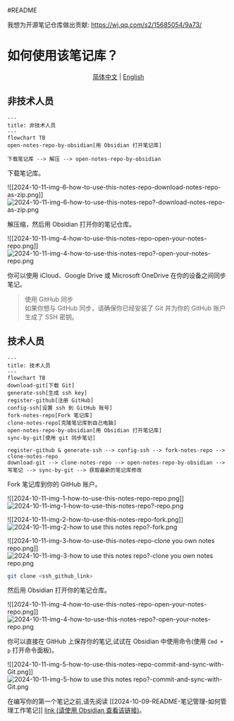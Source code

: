#README

我想为开源笔记仓库做出贡献: https://wj.qq.com/s2/15685054/9a73/

# 如何使用该笔记库？

<p align="center">
  <a href="./README.md">简体中文</a> |
  <a href="./README_en.md">English</a>
</p>

## 非技术人员

```mermaid
---
title: 非技术人员
---
flowchart TB
open-notes-repo-by-obsidian[用 Obsidian 打开笔记库]

下载笔记库 --> 解压 --> open-notes-repo-by-obsidian
```

下载笔记库。

![[2024-10-11-img-6-how-to-use-this-notes-repo-download-notes-repo-as-zip.png]]
![2024-10-11-img-6-how-to-use-this-notes-repo?-download-notes-repo-as-zip.png](./4.1%20附件/2024-10-11-img-6-how-to-use-this-notes-repo%3F-download-notes-repo-as-zip.png)

解压缩，然后用 Obsidian 打开你的笔记仓库。

![[2024-10-11-img-4-how-to-use-this-notes-repo-open-your-notes-repo.png]]
![2024-10-11-img-4-how-to-use-this-notes-repo?-open-your-notes-repo.png](./4.1%20附件/2024-10-11-img-4-how-to-use-this-notes-repo%3F-open-your-notes-repo.png)

你可以使用 iCloud、Google Drive 或 Microsoft OneDrive 在你的设备之间同步笔记。

> 使用 GitHub 同步  
> 如果你想与 GitHub 同步，请确保你已经安装了 Git 并为你的 GitHub 账户生成了 SSH 密钥。

## 技术人员

```mermaid
---
title: 技术人员
---
flowchart TB
download-git[下载 Git]
generate-ssh[生成 ssh key]
register-github[注册 GitHub]
config-ssh[设置 ssh 到 GitHub 账号]
fork-notes-repo[Fork 笔记库]
clone-notes-repo[克隆笔记库到自己电脑]
open-notes-repo-by-obsidian[用 Obsidian 打开笔记库]
sync-by-git[使用 git 同步笔记]

register-github & generate-ssh --> config-ssh --> fork-notes-repo --> clone-notes-repo
download-git --> clone-notes-repo --> open-notes-repo-by-obsidian --> 写笔记 --> sync-by-git --> 获取最新的笔记库修改
```

Fork 笔记库到你的 GitHub 账户。

![[2024-10-11-img-1-how-to-use-this-notes-repo-repo.png]]
![2024-10-11-img-1-how-to-use-this-notes-repo?-repo.png](./4.1%20附件/2024-10-11-img-1-how-to-use-this-notes-repo%3F-repo.png)

![[2024-10-11-img-2-how-to-use-this-notes-repo-fork.png]]
![2024-10-11-img-2-how to use this notes repo?-fork.png](./4.1%20附件/2024-10-11-img-2-how-to-use-this-notes-repo%3F-fork.png)

![[2024-10-11-img-3-how-to-use-this-notes-repo-clone you own notes repo.png]]
![2024-10-11-img-3-how to use this notes repo?-clone you own notes repo.png](./4.1%20附件/2024-10-11-img-3-how-to-use-this-notes-repo%3F-clone%20you%20own%20notes%20repo.png)

```bash
git clone <ssh_github_link>
```

然后用 Obsidian 打开你的笔记仓库。

![[2024-10-11-img-4-how-to-use-this-notes-repo-open-your-notes-repo.png]]
![2024-10-11-img-4-how-to-use-this-notes-repo?-open-your-notes-repo.png](./4.1%20附件/2024-10-11-img-4-how-to-use-this-notes-repo%3F-open-your-notes-repo.png)

你可以直接在 GitHub 上保存你的笔记,试试在 Obsidian 中使用命令(使用 `Cmd + p` 打开命令面板)。

![[2024-10-11-img-5-how-to-use-this-notes-repo-commit-and-sync-with-Git.png]]
![2024-10-11-img-5-how to use this notes repo?-commit-and-sync-with-Git.png](./4.1%20附件/2024-10-11-img-5-how-to-use-this-notes-repo%3F-commit-and-sync-with-Git.png)

在编写你的第一个笔记之前,请先阅读 [[2024-10-09-README-笔记管理-如何管理工作笔记]] [link (请使用 Obsidian 查看该链接)](2024-10-09-README-笔记管理-如何管理工作笔记.md)。
